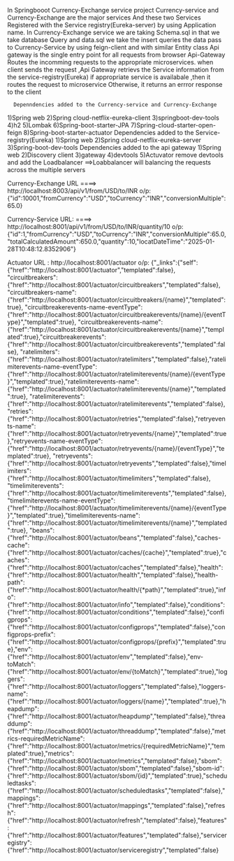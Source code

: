 In Springbooot Currency-Exchange service project Currency-service and Currency-Exchange are the major services
And these two Services Registered with the Service registry(Eureka-server) by using Application name. 
In Currency-Exchange service we are taking Schema.sql in that we take database Query and data.sql we take the insert queries 
the data pass to Currency-Service by using feign-client and with similar Entity class 
Api gateway is the single entry point for all requests from browser 
Api-Gateway Routes the incomming requests to the appropriate microservices.
when client sends the request ,Api Gateway retrievs the Service information from the service-registry(Eureka) if appropriate service is availabale ,then it routes the request to microservice
Otherwise, it returns an errror response to the client

      Depenndencies added to the Currency-service and Currency-Exchange
1)Spring web
2)Spring cloud-netflix-eureka-client
3)springboot-dev-tools
4)h2
5)Lombak
6)Spring-boot-starter-JPA
7)Spring-cloud-starter-open-feign
8)Spring-boot-starter-actuator
          Dependencies added to the  Service-registry(Eureka)
1)Spring web
2)Spring cloud-netflix-eureka-server
3)Spring-boot-dev-tools
        Dependencies added to the api gateway
1)Spring web
2)Discovery client
3)gateway
4)devtools
5)Actuvator
remove devtools and add the Loadbalancer 
==>Loabbalancer will balancing the requests across the multiple servers

Currency-Exchange URL
====>  http://localhost:8003/api/v1/from/USD/to/INR
o/p: {"id":10001,"fromCurrency":"USD","toCurrency":"INR","conversionMultiple":65.0}

Currency-Service URL:
====>   http://localhost:8001/api/v1/from/USD/to/INR/quantity/10
o/p: {"id":1,"fromCurrency":"USD","toCurrency":"INR","conversionMultiple":65.0,"totalCalculatedAmount":650.0,"quantity":10,"locatDateTime":"2025-01-28T10:48:12.8352906"}

Actuator URL : http://localhost:8001/actuator
o/p:
{"_links":{"self":{"href":"http://localhost:8001/actuator","templated":false},
"circuitbreakers":{"href":"http://localhost:8001/actuator/circuitbreakers","templated":false},
"circuitbreakers-name":{"href":"http://localhost:8001/actuator/circuitbreakers/{name}","templated":true},
"circuitbreakerevents-name-eventType":{"href":"http://localhost:8001/actuator/circuitbreakerevents/{name}/{eventType}","templated":true},
"circuitbreakerevents-name":{"href":"http://localhost:8001/actuator/circuitbreakerevents/{name}","templated":true},"circuitbreakerevents":{"href":"http://localhost:8001/actuator/circuitbreakerevents","templated":false},
"ratelimiters":{"href":"http://localhost:8001/actuator/ratelimiters","templated":false},"ratelimiterevents-name-eventType":{"href":"http://localhost:8001/actuator/ratelimiterevents/{name}/{eventType}","templated":true},"ratelimiterevents-name":{"href":"http://localhost:8001/actuator/ratelimiterevents/{name}","templated":true},
"ratelimiterevents":{"href":"http://localhost:8001/actuator/ratelimiterevents","templated":false},"retries":{"href":"http://localhost:8001/actuator/retries","templated":false},"retryevents-name":{"href":"http://localhost:8001/actuator/retryevents/{name}","templated":true},"retryevents-name-eventType":{"href":"http://localhost:8001/actuator/retryevents/{name}/{eventType}","templated":true},
"retryevents":{"href":"http://localhost:8001/actuator/retryevents","templated":false},"timelimiters":{"href":"http://localhost:8001/actuator/timelimiters","templated":false},
"timelimiterevents":{"href":"http://localhost:8001/actuator/timelimiterevents","templated":false},"timelimiterevents-name-eventType":{"href":"http://localhost:8001/actuator/timelimiterevents/{name}/{eventType}","templated":true},"timelimiterevents-name":{"href":"http://localhost:8001/actuator/timelimiterevents/{name}","templated":true},
"beans":{"href":"http://localhost:8001/actuator/beans","templated":false},"caches-cache":{"href":"http://localhost:8001/actuator/caches/{cache}","templated":true},"caches":{"href":"http://localhost:8001/actuator/caches","templated":false},"health":{"href":"http://localhost:8001/actuator/health","templated":false},"health-path":{"href":"http://localhost:8001/actuator/health/{*path}","templated":true},"info":{"href":"http://localhost:8001/actuator/info","templated":false},"conditions":{"href":"http://localhost:8001/actuator/conditions","templated":false},"configprops":{"href":"http://localhost:8001/actuator/configprops","templated":false},"configprops-prefix":{"href":"http://localhost:8001/actuator/configprops/{prefix}","templated":true},"env":{"href":"http://localhost:8001/actuator/env","templated":false},"env-toMatch":{"href":"http://localhost:8001/actuator/env/{toMatch}","templated":true},"loggers":{"href":"http://localhost:8001/actuator/loggers","templated":false},"loggers-name":{"href":"http://localhost:8001/actuator/loggers/{name}","templated":true},"heapdump":{"href":"http://localhost:8001/actuator/heapdump","templated":false},"threaddump":{"href":"http://localhost:8001/actuator/threaddump","templated":false},"metrics-requiredMetricName":{"href":"http://localhost:8001/actuator/metrics/{requiredMetricName}","templated":true},"metrics":{"href":"http://localhost:8001/actuator/metrics","templated":false},"sbom":{"href":"http://localhost:8001/actuator/sbom","templated":false},"sbom-id":{"href":"http://localhost:8001/actuator/sbom/{id}","templated":true},"scheduledtasks":{"href":"http://localhost:8001/actuator/scheduledtasks","templated":false},"mappings":{"href":"http://localhost:8001/actuator/mappings","templated":false},"refresh":{"href":"http://localhost:8001/actuator/refresh","templated":false},"features":{"href":"http://localhost:8001/actuator/features","templated":false},"serviceregistry":{"href":"http://localhost:8001/actuator/serviceregistry","templated":false}
